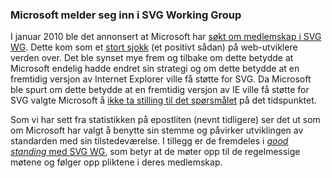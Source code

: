 ### Microsoft melder seg inn i SVG Working Group ###

I januar 2010 ble det annonsert at Microsoft har [søkt om medlemskap i SVG
WG][1]. Dette kom som et [stort sjokk][2] (et positivt sådan) på
web-utviklere verden over. Det ble synset mye frem og tilbake om dette
betydde at Microsoft endelig hadde endret sin strategi og om dette betydde
at en fremtidig versjon av Internet Explorer ville få støtte for SVG. Da
Microsoft ble spurt om dette betydde at en fremtidig versjon av IE ville få
støtte for SVG valgte Microsoft å [ikke ta stilling til det spørsmålet][3]
på det tidspunktet.

Som vi har sett fra statistikken på epostliten (nevnt tidligere) ser det ut
som om Microsoft har valgt å benytte sin stemme og påvirker utviklingen av
standarden med sin tilstedeværelse. I tillegg er de fremdeles i [*good
standing* med SVG WG][4], som betyr at de møter opp til de regelmessige
møtene og følger opp pliktene i deres medlemskap.

[1]: http://blogs.msdn.com/b/ie/archive/2010/01/05/microsoft-joins-w3c-svg-working-group.aspx "Microsoft joins W3C SVG Working Group, Microsoft IE Team Blog, 2010-01-05"
[2]: http://tech.slashdot.org/story/10/01/06/1829223/Microsoft-Wants-To-Participate-In-SVG-Development "Microsoft wants to participate in SVG development, Slashdot, 2010-01-06"
[3]: http://news.cnet.com/8301-30685_3-10426321-264.html "Microsoft Web-graphics move signals IE ambitions, CNet News, 2010-01-06"
[4]: http://www.w3.org/2000/09/dbwg/details?group=19480&public=1&gs=1& "Participants in the SVG Working Group, W3C, read 2010-05-25"
